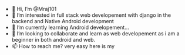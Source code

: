 - 👋 Hi, I’m @Mraj101
- 👀 I’m interested in full stack web developement with django in the backend and Native Android development
- 🌱 I’m currently learning Android developement...
- 💞️ I’m looking to collaborate and learn as web developement as i am a beginner in both android and web.
- 📫 How to reach me? very easy here is my 

<!---
Mraj101/Mraj101 is a ✨ special ✨ repository because its `README.md` (this file) appears on your GitHub profile.
You can click the Preview link to take a look at your changes.
--->
